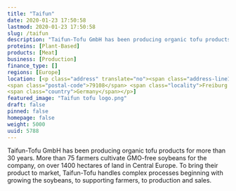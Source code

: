 ```yaml
---
title: "Taifun"
date: 2020-01-23 17:50:58
lastmod: 2020-01-23 17:50:58
slug: /taifun
description: "Taifun-Tofu GmbH has been producing organic tofu products for more than 30 years. More than 75 farmers cultivate GMO-free soybeans for the company, on over 1400 hectares of land in Central Europe. To bring their product to market, Taifun-Tofu handles complex processes beginning with growing the soybeans, to supporting farmers, to production and sales."
proteins: [Plant-Based]
products: [Meat]
business: [Production]
finance_type: []
regions: [Europe]
location: [<p class="address" translate="no"><span class="address-line1">Bebelstraße</span><br>
<span class="postal-code">79108</span> <span class="locality">Freiburg im Breisgau</span><br>
<span class="country">Germany</span></p>]
featured_image: "Taifun tofu logo.png"
draft: false
pinned: false
homepage: false
weight: 5000
uuid: 5788
---
```

Taifun-Tofu GmbH has been producing organic tofu products for more than 30 years. More than 75 farmers cultivate GMO-free soybeans for the company, on over 1400 hectares of land in Central Europe. To bring their product to market, Taifun-Tofu handles complex processes beginning with growing the soybeans, to supporting farmers, to production and sales.
